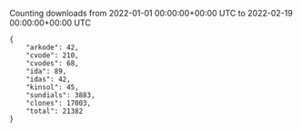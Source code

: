 
Counting downloads from 2022-01-01 00:00:00+00:00 UTC to 2022-02-19 00:00:00+00:00 UTC

```
{
    "arkode": 42,
    "cvode": 210,
    "cvodes": 68,
    "ida": 89,
    "idas": 42,
    "kinsol": 45,
    "sundials": 3883,
    "clones": 17003,
    "total": 21382
}
```
